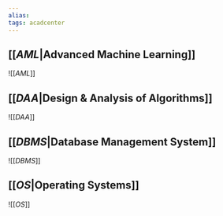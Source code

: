 ```yaml
---
alias: 
tags: acadcenter
---
```


## [[_AML_|Advanced Machine Learning]]
![[_AML_]]

## [[_DAA_|Design & Analysis of Algorithms]]
![[_DAA_]]

## [[_DBMS_|Database Management System]]
![[_DBMS_]]

## [[_OS_|Operating Systems]]
![[_OS_]]

